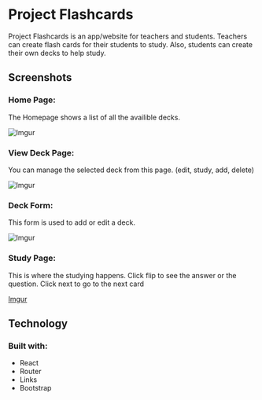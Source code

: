 # Project Flashcards

Project Flashcards is an app/website for teachers and students. Teachers can create flash cards for their students
to study. Also, students can create their own decks to help study.

## Screenshots

### Home Page:

The Homepage shows a list of all the availible decks.

![Imgur](https://i.imgur.com/9bqm9KV.png)

### View Deck Page:

You can manage the selected deck from this page. (edit, study, add, delete)

![Imgur](https://i.imgur.com/ArLHCx7.png)

### Deck Form:

This form is used to add or edit a deck.

![Imgur](https://i.imgur.com/V3NY8Bu.png)

### Study Page:

This is where the studying happens. Click flip to see the answer or the question.
Click next to go to the next card

[Imgur](https://i.imgur.com/j6Hnvb5.png)

## Technology

### Built with:
* React
* Router
* Links
* Bootstrap
